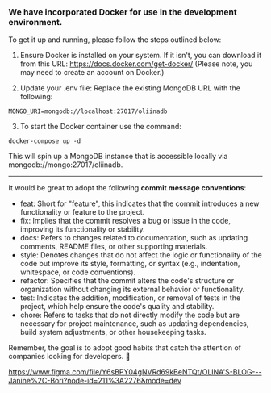 ### We have incorporated Docker for use in the development environment.

To get it up and running, please follow the steps outlined below:

1. Ensure Docker is installed on your system. If it isn't, you can download it from this URL: https://docs.docker.com/get-docker/
   (Please note, you may need to create an account on Docker.)

2. Update your .env file: Replace the existing MongoDB URL with the following:

```
MONGO_URI=mongodb://localhost:27017/oliinadb
```

3. To start the Docker container use the command:

```
docker-compose up -d
```

This will spin up a MongoDB instance that is accessible locally via mongodb://mongo:27017/oliinadb.

---

It would be great to adopt the following **commit message conventions**:

- feat: Short for "feature", this indicates that the commit introduces a new functionality or feature to the project.
- fix: Implies that the commit resolves a bug or issue in the code, improving its functionality or stability.
- docs: Refers to changes related to documentation, such as updating comments, README files, or other supporting materials.
- style: Denotes changes that do not affect the logic or functionality of the code but improve its style, formatting, or syntax (e.g., indentation, whitespace, or code conventions).
- refactor: Specifies that the commit alters the code's structure or organization without changing its external behavior or functionality.
- test: Indicates the addition, modification, or removal of tests in the project, which help ensure the code's quality and stability.
- chore: Refers to tasks that do not directly modify the code but are necessary for project maintenance, such as updating dependencies, build system adjustments, or other housekeeping tasks.

Remember, the goal is to adopt good habits that catch the attention of companies looking for developers. 🎯

https://www.figma.com/file/Y6sBPY04gNVRd69kBeNTQt/OLINA'S-BLOG---Janine%2C-Bori?node-id=211%3A2276&mode=dev
